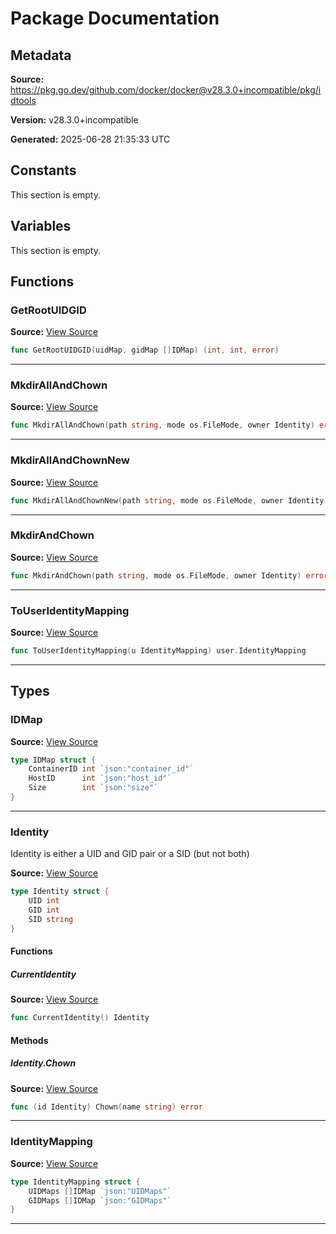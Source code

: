 # Package Documentation

## Metadata

**Source:** https://pkg.go.dev/github.com/docker/docker@v28.3.0+incompatible/pkg/idtools

**Version:** v28.3.0+incompatible

**Generated:** 2025-06-28 21:35:33 UTC

## Constants

This section is empty.

## Variables

This section is empty.

## Functions

### GetRootUIDGID

**Source:** [View Source](https://github.com/docker/docker/blob/v28.3.0/pkg/idtools/idtools.go#L53)  

```go
func GetRootUIDGID(uidMap, gidMap []IDMap) (int, int, error)
```

---

### MkdirAllAndChown

**Source:** [View Source](https://github.com/docker/docker/blob/v28.3.0/pkg/idtools/idtools.go#L26)  

```go
func MkdirAllAndChown(path string, mode os.FileMode, owner Identity) error
```

---

### MkdirAllAndChownNew

**Source:** [View Source](https://github.com/docker/docker/blob/v28.3.0/pkg/idtools/idtools.go#L45)  

```go
func MkdirAllAndChownNew(path string, mode os.FileMode, owner Identity) error
```

---

### MkdirAndChown

**Source:** [View Source](https://github.com/docker/docker/blob/v28.3.0/pkg/idtools/idtools.go#L36)  

```go
func MkdirAndChown(path string, mode os.FileMode, owner Identity) error
```

---

### ToUserIdentityMapping

**Source:** [View Source](https://github.com/docker/docker/blob/v28.3.0/pkg/idtools/idtools.go#L154)  

```go
func ToUserIdentityMapping(u IdentityMapping) user.IdentityMapping
```

---

## Types

### IDMap

**Source:** [View Source](https://github.com/docker/docker/blob/v28.3.0/pkg/idtools/idtools.go#L15)  

```go
type IDMap struct {
	ContainerID int `json:"container_id"`
	HostID      int `json:"host_id"`
	Size        int `json:"size"`
}
```

---

### Identity

Identity is either a UID and GID pair or a SID (but not both)

**Source:** [View Source](https://github.com/docker/docker/blob/v28.3.0/pkg/idtools/idtools.go#L104)  

```go
type Identity struct {
	UID int
	GID int
	SID string
}
```

#### Functions

##### CurrentIdentity

**Source:** [View Source](https://github.com/docker/docker/blob/v28.3.0/pkg/idtools/idtools.go#L221)  

```go
func CurrentIdentity() Identity
```

#### Methods

##### Identity.Chown

**Source:** [View Source](https://github.com/docker/docker/blob/v28.3.0/pkg/idtools/idtools.go#L113)  

```go
func (id Identity) Chown(name string) error
```

---

### IdentityMapping

**Source:** [View Source](https://github.com/docker/docker/blob/v28.3.0/pkg/idtools/idtools.go#L121)  

```go
type IdentityMapping struct {
	UIDMaps []IDMap `json:"UIDMaps"`
	GIDMaps []IDMap `json:"GIDMaps"`
}
```

---

